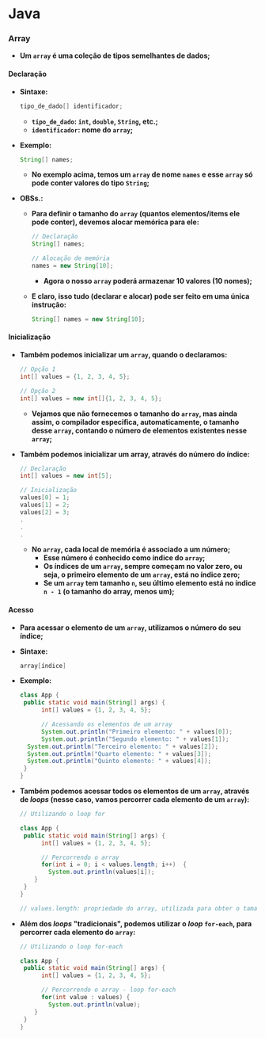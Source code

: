 # Java

### Array

- **Um `array` é uma coleção de tipos semelhantes de dados;** 



#### Declaração

- **Sintaxe:**

  ```java
  tipo_de_dado[] identificador;
  ```

  - **`tipo_de_dado`: `int`, `double`, `String`, etc.;**
  - **`identificador`: nome do `array`;**

- **Exemplo:**

  ```java
  String[] names;
  ```

  - **No exemplo acima, temos um `array` de nome `names` e esse `array` só pode conter valores do tipo `String`;**

- **OBSs.:**

  - **Para definir o tamanho do `array` (quantos elementos/items ele pode conter), devemos alocar memórica para ele:**

    ```java
    // Declaração
    String[] names;
    
    // Alocação de memória
    names = new String[10];
    ```

    - **Agora o nosso `array` poderá armazenar 10 valores (10 nomes);**

  - **E claro, isso tudo (declarar e alocar) pode ser feito em uma única instrução:**

    ```java
    String[] names = new String[10];
    ```



#### Inicialização

- **Também podemos inicializar um `array`, quando o declaramos:**

  ```java
  // Opção 1
  int[] values = {1, 2, 3, 4, 5};
  
  // Opção 2
  int[] values = new int[]{1, 2, 3, 4, 5};
  ```

  - **Vejamos que não fornecemos o tamanho do `array`, mas ainda assim, o compilador especifica, automaticamente, o tamanho desse `array`, contando o número de elementos existentes nesse `array`;**

- **Também podemos inicializar um array, através do número do índice:**

  ```java
  // Declaração
  int[] values = new int[5];
  
  // Inicialização
  values[0] = 1;
  values[1] = 2;
  values[2] = 3;
  .
  .
  .
  ```

  - **No `array`, cada local de memória é associado a um número;**
    - **Esse número é conhecido como índice do `array`;**
    - **Os índices de um `array`, sempre começam no valor zero, ou seja, o primeiro elemento de um `array`, está no índice zero;**
    - **Se um `array` tem tamanho `n`, seu último elemento está no índice `n - 1` (o tamanho do array, menos um);**



#### Acesso

- **Para acessar o elemento de um `array`, utilizamos o número do seu índice;**

- **Sintaxe:**

  ```java
  array[índice]
  ```

- **Exemplo:**

  ```java
  class App {
   public static void main(String[] args) {
     	int[] values = {1, 2, 3, 4, 5};
  
     	// Acessando os elementos de um array
     	System.out.println("Primeiro elemento: " + values[0]);
     	System.out.println("Segundo elemento: " + values[1]);
   	System.out.println("Terceiro elemento: " + values[2]);
   	System.out.println("Quarto elemento: " + values[3]);
   	System.out.println("Quinto elemento: " + values[4]);
   }
  }
  ```

- **Também podemos acessar todos os elementos de um `array`, através de _loops_ (nesse caso, vamos percorrer cada elemento de um `array`):**

  ```java
  // Utilizando o loop for
  
  class App {
   public static void main(String[] args) {
     	int[] values = {1, 2, 3, 4, 5};
  
     	// Percorrendo o array
     	for(int i = 0; i < values.length; i++)	{
          System.out.println(values[i]);
      }
   }
  }
  
  // values.length: propriedade do array, utilizada para obter o tamanho do array
  ```

- **Além dos _loops_ "tradicionais", podemos utilizar o _loop_ `for-each`, para percorrer cada elemento do `array`:**

  ```java
  // Utilizando o loop for-each
  
  class App {
   public static void main(String[] args) {
     	int[] values = {1, 2, 3, 4, 5};
  
     	// Percorrendo o array - loop for-each
     	for(int value : values)	{
          System.out.println(value);
      }
   }
  }
  ```

  